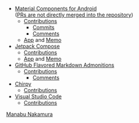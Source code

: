 - [Material Components for Android](https://github.com/material-components/material-components-android)\
([PRs are not directly merged into the repository](https://github.com/material-components/material-components-android/blob/master/docs/contributing.md#pull-request-process))
  - [Contributions](https://github.com/material-components/material-components-android/issues?q=author%3Amanabu-nakamura)
    - [Commits](https://github.com/material-components/material-components-android/commits?author=manabu-nakamura)
    - [Comments](https://github.com/material-components/material-components-android/issues?q=commenter%3Amanabu-nakamura)
  - [App](https://github.com/manabu-nakamura/app) and [Memo](https://github.com/manabu-nakamura/app/blob/main/docs/memo.md)
- [Jetpack Compose](https://developer.android.com/compose)
  - [Contributions](https://github.com/android/compose-samples/issues?q=author%3Amanabu-nakamura)
  - [App](https://github.com/manabu-nakamura/appc) and [Memo](https://github.com/manabu-nakamura/appc/blob/main/docs/memo.md)
- [GitHub Flavored Markdown Admonitions](https://github.com/Helveg/jekyll-gfm-admonitions)
  - [Contributions](https://github.com/Helveg/jekyll-gfm-admonitions/issues?q=author%3Amanabu-nakamura)
    - [Comments](https://github.com/Helveg/jekyll-gfm-admonitions/issues?q=commenter%3Amanabu-nakamura)
- [Chirpy](https://github.com/cotes2020/jekyll-theme-chirpy)
  - [Contributions](https://github.com/cotes2020/jekyll-theme-chirpy/issues?q=author%3Amanabu-nakamura)
- [Visual Studio Code](https://github.com/microsoft/vscode)
  - [Contributions](https://github.com/microsoft/vscode/issues?q=author%3Amanabu-nakamura)

[Manabu Nakamura](https://github.com/manabu-nakamura)